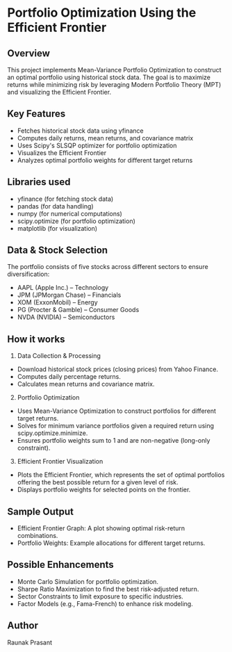 # Portfolio Optimization Using the Efficient Frontier

## Overview

This project implements Mean-Variance Portfolio Optimization to construct an optimal portfolio using historical stock data. The goal is to maximize returns while minimizing risk by leveraging Modern Portfolio Theory (MPT) and visualizing the Efficient Frontier.

## Key Features

- Fetches historical stock data using yfinance
- Computes daily returns, mean returns, and covariance matrix
- Uses Scipy's SLSQP optimizer for portfolio optimization
- Visualizes the Efficient Frontier
- Analyzes optimal portfolio weights for different target returns

## Libraries used

- yfinance (for fetching stock data)
- pandas (for data handling)
- numpy (for numerical computations)
- scipy.optimize (for portfolio optimization)
- matplotlib (for visualization)

## Data & Stock Selection

The portfolio consists of five stocks across different sectors to ensure diversification:

- AAPL (Apple Inc.) – Technology
- JPM (JPMorgan Chase) – Financials
- XOM (ExxonMobil) – Energy
- PG (Procter & Gamble) – Consumer Goods
- NVDA (NVIDIA) – Semiconductors

## How it works

1. Data Collection & Processing
- Download historical stock prices (closing prices) from Yahoo Finance.
- Computes daily percentage returns.
- Calculates mean returns and covariance matrix.

2. Portfolio Optimization
- Uses Mean-Variance Optimization to construct portfolios for different target returns.
- Solves for minimum variance portfolios given a required return using scipy.optimize.minimize.
- Ensures portfolio weights sum to 1 and are non-negative (long-only constraint).

3. Efficient Frontier Visualization
- Plots the Efficient Frontier, which represents the set of optimal portfolios offering the best possible return for a given level of risk.
- Displays portfolio weights for selected points on the frontier.

## Sample Output

- Efficient Frontier Graph: A plot showing optimal risk-return combinations.
- Portfolio Weights: Example allocations for different target returns.

## Possible Enhancements

- Monte Carlo Simulation for portfolio optimization.
- Sharpe Ratio Maximization to find the best risk-adjusted return.
- Sector Constraints to limit exposure to specific industries.
- Factor Models (e.g., Fama-French) to enhance risk modeling.

## Author
Raunak Prasant
